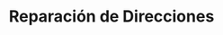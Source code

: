 ---
title: "Reparación de Direcciones"
url: /cienfuegos/reparacion-de-direcciones/
shop: Autowerkstatt
---